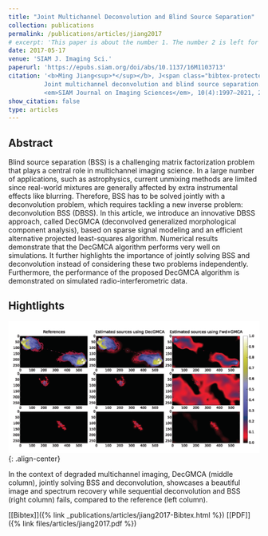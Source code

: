 ```yaml
---
title: "Joint Multichannel Deconvolution and Blind Source Separation"
collection: publications
permalink: /publications/articles/jiang2017
# excerpt: 'This paper is about the number 1. The number 2 is left for future work.'
date: 2017-05-17
venue: 'SIAM J. Imaging Sci.'
paperurl: 'https://epubs.siam.org/doi/abs/10.1137/16M1103713'
citation: '<b>Ming Jiang<sup>*</sup></b>, J<span class="bibtex-protected">é</span>r<span class="bibtex-protected">ô</span>me Bobin, and Jean-Luc Starck.
          Joint multichannel deconvolution and blind source separation.
          <em>SIAM Journal on Imaging Sciences</em>, 10(4):1997–2021, 2017.'
show_citation: false
type: articles
---
```

## Abstract
Blind source separation (BSS) is a challenging matrix factorization problem that plays a central role in multichannel imaging science. In a large number of applications, such as astrophysics, current unmixing methods are limited since real-world mixtures are generally affected by extra instrumental effects like blurring. Therefore, BSS has to be solved jointly with a deconvolution problem, which requires tackling a new inverse problem: deconvolution BSS (DBSS). In this article, we introduce an innovative DBSS approach, called DecGMCA (deconvolved generalized morphological component analysis), based on sparse signal modeling and an efficient alternative projected least-squares algorithm. Numerical results demonstrate that the DecGMCA algorithm performs very well on simulations. It further highlights the importance of jointly solving BSS and deconvolution instead of considering these two problems independently. Furthermore, the performance of the proposed DecGMCA algorithm is demonstrated on simulated radio-interferometric data.

## Hightlights
![image-center](/images/articles/illstr_Se.png){: .align-center}

In the context of degraded multichannel imaging, DecGMCA (middle column), jointly solving BSS and deconvolution, showcases a beautiful image and spectrum recovery while sequential deconvolution and BSS (right column) fails, compared to the reference (left column).

[[Bibtex]]({% link _publications/articles/jiang2017-Bibtex.html %}) [[PDF]]({% link files/articles/jiang2017.pdf %})